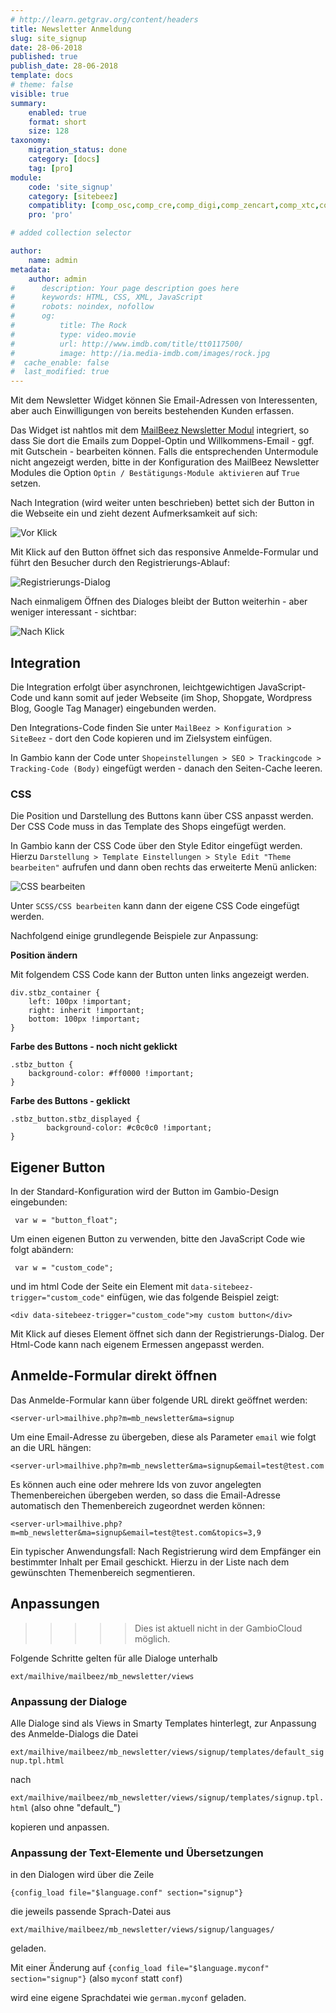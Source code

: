 ```yaml
---
# http://learn.getgrav.org/content/headers
title: Newsletter Anmeldung
slug: site_signup
date: 28-06-2018
published: true
publish_date: 28-06-2018
template: docs
# theme: false
visible: true
summary:
    enabled: true
    format: short
    size: 128
taxonomy:
    migration_status: done
    category: [docs]
    tag: [pro]
module:
    code: 'site_signup'
    category: [sitebeez]
    compatiblity: [comp_osc,comp_cre,comp_digi,comp_zencart,comp_xtc,comp_xtcm2,comp_gambio,comp_saas]
    pro: 'pro'

# added collection selector

author:
    name: admin
metadata:
    author: admin
#      description: Your page description goes here
#      keywords: HTML, CSS, XML, JavaScript
#      robots: noindex, nofollow
#      og:
#          title: The Rock
#          type: video.movie
#          url: http://www.imdb.com/title/tt0117500/
#          image: http://ia.media-imdb.com/images/rock.jpg
#  cache_enable: false
#  last_modified: true
---
```


Mit dem Newsletter Widget können Sie Email-Adressen von Interessenten, aber auch Einwilligungen von bereits bestehenden Kunden erfassen.

Das Widget ist nahtlos mit dem [MailBeez Newsletter Modul](/dokumentation/mailbeez/newsletter) integriert, so dass Sie dort die Emails zum Doppel-Optin und Willkommens-Email - ggf. mit Gutschein - bearbeiten können. Falls die entsprechenden Untermodule nicht angezeigt werden, bitte in der Konfiguration des MailBeez Newsletter Modules die Option `Optin / Bestätigungs-Module aktivieren` auf `True` setzen.

Nach Integration (wird weiter unten beschrieben) bettet sich der Button in die Webseite ein und zieht dezent Aufmerksamkeit auf sich:

![Vor Klick](_widget.png)

Mit Klick auf den Button öffnet sich das responsive Anmelde-Formular und führt den Besucher durch den Registrierungs-Ablauf:

![Registrierungs-Dialog](Screen_signup.de.png)

Nach einmaligem Öffnen des Dialoges bleibt der Button weiterhin - aber weniger interessant - sichtbar:

![Nach Klick](_widget_displayed.png)



## Integration

Die Integration erfolgt über asynchronen, leichtgewichtigen JavaScript-Code und kann somit auf jeder Webseite (im Shop, Shopgate, Wordpress Blog, Google Tag Manager) eingebunden werden.

Den Integrations-Code finden Sie unter `MailBeez > Konfiguration > SiteBeez` - dort den Code kopieren und im Zielsystem einfügen.

In Gambio kann der Code unter `Shopeinstellungen > SEO > Trackingcode > Tracking-Code (Body)` eingefügt werden - danach den Seiten-Cache leeren.


### CSS

Die Position und Darstellung des Buttons kann über CSS anpasst werden. Der CSS Code muss in das Template des Shops eingefügt werden.

In Gambio kann der CSS Code über den Style Editor eingefügt werden. Hierzu `Darstellung > Template Einstellungen > Style Edit "Theme bearbeiten"` aufrufen und dann oben rechts das erweiterte Menü anlicken:

![CSS bearbeiten](_gx_css_edit.png)

Unter `SCSS/CSS bearbeiten`  kann dann der eigene CSS Code eingefügt werden.

Nachfolgend einige grundlegende Beispiele zur Anpassung:


**Position ändern**

Mit folgendem CSS Code kann der Button unten links angezeigt werden.

    div.stbz_container {
        left: 100px !important;
        right: inherit !important;
        bottom: 100px !important;
    }

**Farbe des Buttons - noch nicht geklickt**

    .stbz_button {
        background-color: #ff0000 !important;
    }


**Farbe des Buttons - geklickt**

    .stbz_button.stbz_displayed {
            background-color: #c0c0c0 !important;
    }

## Eigener Button

In der Standard-Konfiguration wird der Button im Gambio-Design eingebunden:

     var w = "button_float";

Um einen eigenen Button zu verwenden, bitte den JavaScript Code wie folgt abändern:

     var w = "custom_code";

und im html Code der Seite ein Element mit `data-sitebeez-trigger="custom_code"` einfügen, wie das folgende Beispiel zeigt:

    <div data-sitebeez-trigger="custom_code">my custom button</div>

Mit Klick auf dieses Element öffnet sich dann der Registrierungs-Dialog. Der Html-Code kann nach eigenem Ermessen angepasst werden.


## Anmelde-Formular direkt öffnen


Das Anmelde-Formular kann über folgende URL direkt geöffnet werden:

    <server-url>mailhive.php?m=mb_newsletter&ma=signup

Um eine Email-Adresse zu übergeben, diese als Parameter `email` wie folgt an die URL hängen:

    <server-url>mailhive.php?m=mb_newsletter&ma=signup&email=test@test.com

Es können auch eine oder mehrere Ids von zuvor angelegten Themenbereichen übergeben werden, so dass die Email-Adresse automatisch den Themenbereich zugeordnet werden können:

    <server-url>mailhive.php?m=mb_newsletter&ma=signup&email=test@test.com&topics=3,9

Ein typischer Anwendungsfall: Nach Registrierung wird dem Empfänger ein bestimmter Inhalt per Email geschickt. Hierzu in der Liste nach dem gewünschten Themenbereich segmentieren.


## Anpassungen

>>>>> Dies ist aktuell nicht in der GambioCloud möglich.


Folgende Schritte gelten für alle Dialoge unterhalb

`ext/mailhive/mailbeez/mb_newsletter/views`


### Anpassung der Dialoge

Alle Dialoge sind als Views in Smarty Templates hinterlegt, zur Anpassung des Anmelde-Dialogs die Datei

`ext/mailhive/mailbeez/mb_newsletter/views/signup/templates/default_signup.tpl.html`

nach

`ext/mailhive/mailbeez/mb_newsletter/views/signup/templates/signup.tpl.html` (also ohne "default_")

kopieren und anpassen.


### Anpassung der Text-Elemente und Übersetzungen

in den Dialogen wird über die Zeile

`{config_load file="$language.conf" section="signup"}`

die jeweils passende Sprach-Datei aus

`ext/mailhive/mailbeez/mb_newsletter/views/signup/languages/`

geladen.

Mit einer Änderung auf `{config_load file="$language.myconf" section="signup"}` (also `myconf` statt `conf`)

wird eine eigene Sprachdatei wie `german.myconf` geladen.

